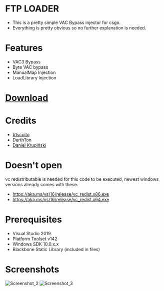 # FTP LOADER
- This is a pretty simple VAC Bypass injector for csgo.
- Everything is pretty obvious so no further explanation is needed.

# Features
- VAC3 Bypass
- Byte VAC bypass
- ManualMap Injection
- LoadLibrary Injection
# 
# [Download](https://github.com/n0verify/ftp_loader/releases/)

# Credits
- [b1scoito](https://github.com/b1scoito/)
- [DarthTon](https://github.com/DarthTon/Blackbone)
- [Daniel Krupiński](https://github.com/danielkrupinski)

# Doesn't open
vc redistributable is needed for this code to be executed, newest windows versions already comes with these.
- https://aka.ms/vs/16/release/vc_redist.x86.exe
- https://aka.ms/vs/16/release/vc_redist.x64.exe

# Prerequisites
- Visual Studio 2019
- Platform Toolset v142
- Windows SDK 10.0.x.x
- Blackbone Static Library (included in files)


# Screenshots
![Screenshot_2](https://user-images.githubusercontent.com/86177056/125234327-58a2c980-e295-11eb-9c94-eb7442cb9a1c.png)
![Screenshot_3](https://user-images.githubusercontent.com/86177056/125234334-5b052380-e295-11eb-8d20-11677913b3c7.png)
